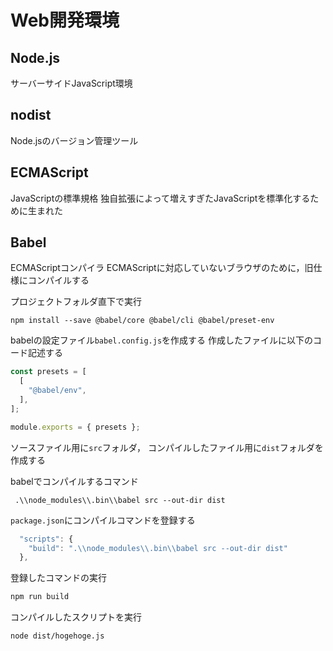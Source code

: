 # Web開発環境

## Node.js

サーバーサイドJavaScript環境

## nodist

Node.jsのバージョン管理ツール

## ECMAScript

JavaScriptの標準規格
独自拡張によって増えすぎたJavaScriptを標準化するために生まれた

## Babel

ECMAScriptコンパイラ
ECMAScriptに対応していないブラウザのために，旧仕様にコンパイルする

プロジェクトフォルダ直下で実行

~~~
npm install --save @babel/core @babel/cli @babel/preset-env
~~~

babelの設定ファイル`babel.config.js`を作成する
作成したファイルに以下のコード記述する

~~~javascript
const presets = [
  [
    "@babel/env",
  ],
];

module.exports = { presets };
~~~



ソースファイル用に`src`フォルダ，
コンパイルしたファイル用に`dist`フォルダを作成する

babelでコンパイルするコマンド

~~~
 .\\node_modules\\.bin\\babel src --out-dir dist
~~~

`package.json`にコンパイルコマンドを登録する

~~~javascript
  "scripts": {
    "build": ".\\node_modules\\.bin\\babel src --out-dir dist"
  },
~~~

登録したコマンドの実行

~~~javascript
npm run build
~~~

コンパイルしたスクリプトを実行

~~~
node dist/hogehoge.js
~~~




